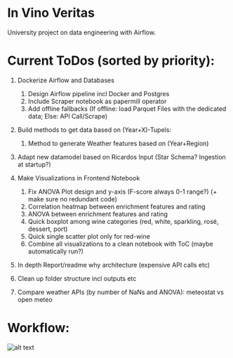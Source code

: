 # In Vino Veritas
University project on data engineering with Airflow.

# Current ToDos (sorted by priority):
1. Dockerize Airflow and Databases
    1. Design Airflow pipeline incl Docker and Postgres
    1. Include Scraper notebook as papermill operator
    1. Add offline fallbacks (If offline: load Parquet Files with the dedicated data; Else: API Call/Scrape)
       
1. Build methods to get data based on (Year+X)-Tupels:
    1. Method to generate Weather features based on (Year+Region)
       
1. Adapt new datamodel based on Ricardos Input (Star Schema? Ingestion at startup?)
       
1. Make Visualizations in Frontend Notebook
    1. Fix ANOVA Plot design and y-axis (F-score always 0-1 range?) (+ make sure no redundant code)
    1. Correlation heatmap between enrichment features and rating 
    1. ANOVA between enrichment features and rating
    1. Quick boxplot among wine categories (red, white, sparkling, rosé, dessert, port)
    1. Quick single scatter plot only for red-wine
    1. Combine all visualizations to a clean notebook with ToC (maybe automatically run?)
  
1. In depth Report/readme why architecture (expensive API calls etc)
1. Clean up folder structure incl outputs etc
1. Compare weather APIs (by number of NaNs and ANOVA): meteostat vs open meteo



# Workflow:

![alt text](https://github.com/trashpanda-ai/In_vino_veritas/blob/main/ressources/Flow%20Diagram.png?raw=true)

